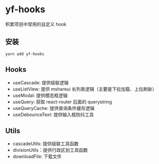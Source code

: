 # yf-hooks

积累项目中常用的自定义 hook

## 安装

```
yarn add yf-hooks
```

## Hooks

- useCascade: 提供级联逻辑
- useListView: 提供 mshareui 长列表逻辑（主要是下拉加载、上拉刷新）
- useModal: 提供模态框逻辑
- useQuery: 获取 react-router 后面的 querystring
- useQueryCache: 提供查询条件缓存逻辑
- useDebounceText: 提供输入框防抖工具

## Utils

- cascadeUtils: 提供级联工具函数
- divisionUtils：提供行政区划工具函数
- downloadFile: 下载文件
